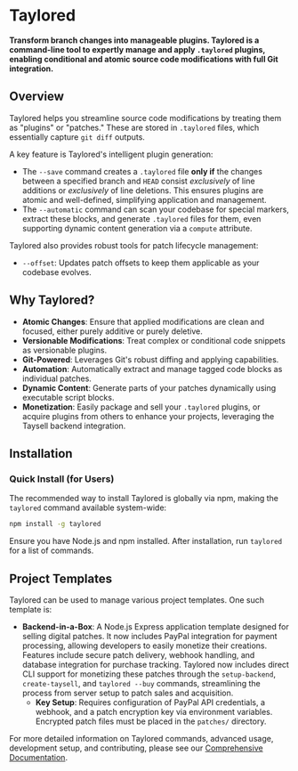 # Taylored

**Transform branch changes into manageable plugins. Taylored is a command-line tool to expertly manage and apply `.taylored` plugins, enabling conditional and atomic source code modifications with full Git integration.**

## Overview

Taylored helps you streamline source code modifications by treating them as "plugins" or "patches." These are stored in `.taylored` files, which essentially capture `git diff` outputs.

A key feature is Taylored's intelligent plugin generation:
* The `--save` command creates a `.taylored` file **only if** the changes between a specified branch and `HEAD` consist *exclusively* of line additions or *exclusively* of line deletions. This ensures plugins are atomic and well-defined, simplifying application and management.
* The `--automatic` command can scan your codebase for special markers, extract these blocks, and generate `.taylored` files for them, even supporting dynamic content generation via a `compute` attribute.

Taylored also provides robust tools for patch lifecycle management:
* `--offset`: Updates patch offsets to keep them applicable as your codebase evolves.

## Why Taylored?

* **Atomic Changes**: Ensure that applied modifications are clean and focused, either purely additive or purely deletive.
* **Versionable Modifications**: Treat complex or conditional code snippets as versionable plugins.
* **Git-Powered**: Leverages Git's robust diffing and applying capabilities.
* **Automation**: Automatically extract and manage tagged code blocks as individual patches.
* **Dynamic Content**: Generate parts of your patches dynamically using executable script blocks.
* **Monetization**: Easily package and sell your `.taylored` plugins, or acquire plugins from others to enhance your projects, leveraging the Taysell backend integration.

## Installation

### Quick Install (for Users)

The recommended way to install Taylored is globally via npm, making the `taylored` command available system-wide:

```bash
npm install -g taylored
```

Ensure you have Node.js and npm installed. After installation, run `taylored` for a list of commands.

## Project Templates

Taylored can be used to manage various project templates. One such template is:

*   **Backend-in-a-Box**: A Node.js Express application template designed for selling digital patches. It now includes PayPal integration for payment processing, allowing developers to easily monetize their creations. Features include secure patch delivery, webhook handling, and database integration for purchase tracking. Taylored now includes direct CLI support for monetizing these patches through the `setup-backend`, `create-taysell`, and `taylored --buy` commands, streamlining the process from server setup to patch sales and acquisition.
    *   **Key Setup**: Requires configuration of PayPal API credentials, a webhook, and a patch encryption key via environment variables. Encrypted patch files must be placed in the `patches/` directory.

For more detailed information on Taylored commands, advanced usage, development setup, and contributing, please see our [Comprehensive Documentation](DOCUMENTATION.md).

